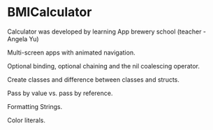# BMICalculator

Calculator was developed by learning App brewery school (teacher - Angela Yu)

Multi-screen apps with animated navigation.

Optional binding, optional chaining and the nil coalescing operator.

Create classes and difference between classes and structs.

Pass by value vs. pass by reference.

Formatting Strings.

Color literals.
